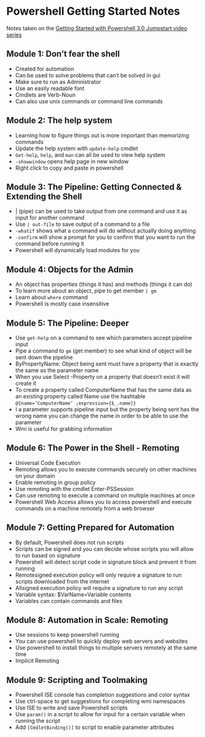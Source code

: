 # Powershell Getting Started Notes
Notes taken on the [Getting Started with Powershell 3.0 Jumpstart video series](https://channel9.msdn.com/Series/Getting-Started-with-Microsoft-PowerShell?l=r54IrOWy_2304984382)

## Module 1: Don’t fear the shell
- Created for automation
- Can be used to solve problems that can’t be solved in gui
- Make sure to run as Administrator
- Use an easily readable font
- Cmdlets are Verb-Noun
- Can also use unix commands or command line commands

## Module 2: The help system
- Learning how to figure things out is more important than memorizing commands
- Update the help system with `update-help` cmdlet
- `Get-help`, `help`, and `man` can all be used to view help system
- `-showwindow` opens help page in new window
- Right click to copy and paste in powershell

## Module 3: The Pipeline: Getting Connected & Extending the Shell
- | (pipe) can be used to take output from one command and use it as input for another command
- Use `| out-file` to save output of a command to a file
- `-whatif` shows what a command will do without actually doing anything
- `-confirm` will show a prompt for you to confirm that you want to run the command before running it
- Powershell will dynamically load modules for you

## Module 4: Objects for the Admin
- An object has properties (things it has) and methods (things it can do)
- To learn more about an object, pipe to get member `| gm`
- Learn about `where` command
- Powershell is mostly case insensitive

## Module 5: The Pipeline: Deeper
- Use `get-help` on a command to see which parameters accept pipeline input
- Pipe a command to `gm` (get member) to see what kind of object will be sent down the pipeline
- ByPropertyName: Object being sent must have a property that is exactly the same as the parameter name
- When you use Select -Property on a property that doesn’t exist it will create it
- To create a property called ComputerName that has the same data as an existing property called Name use the hashtable `@{name=’ComputerName’ ;expression={$_.name}}`
- I a parameter supports pipeline input but the property being sent has the wrong name you can change the name in order to be able to use the parameter
- Wmi is useful for grabbing information

## Module 6: The Power in the Shell - Remoting
- Universal Code Execution
- Remoting allows you to execute commands securely on other machines on your domain
- Enable remoting in group policy
- Use remoting with the cmdlet Enter-PSSession
- Can use remoting to execute a command on multiple machines at once
- Powershell Web Access allows you to access powershell and execute commands on a machine remotely from a web browser

## Module 7: Getting Prepared for Automation
- By default, Powershell does not run scripts
- Scripts can be signed and you can decide whose scripts you will allow to run based on signature
- Powershell will detect script code in signature block and prevent it from running
- Remotesigned execution policy will only require a signature to run scripts downloaded from the internet
- Allsigned execution policy will require a signature to run any script
- Variable syntax: $VarName=Variable contents
- Variables can contain commands and files

## Module 8: Automation in Scale: Remoting
- Use sessions to keep powershell running
- You can use powershell to quickly deploy web servers and websites
- Use powershell to install things to multiple servers remotely at the same time
- Implicit Remoting

## Module 9: Scripting and Toolmaking
- Powershell ISE console has completion suggestions and color syntax
- Use ctrl-space to get suggestions for completing wmi namespaces
- Use ISE to write and save Powershell scripts
- Use `param()` in a script to allow for input for a certain variable when running the script
- Add `[CmdletBinding()]` to script to enable parameter attributes
